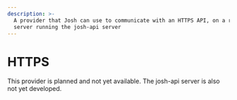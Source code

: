 ```yaml
---
description: >-
  A provider that Josh can use to communicate with an HTTPS API, on a remove
  server running the josh-api server
---
```


# HTTPS

This provider is planned and not yet available. The josh-api server is also not yet developed.

